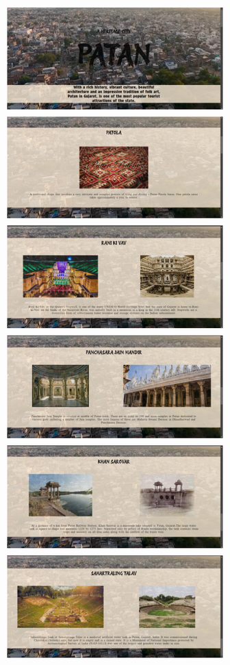 ![photos](<screenshots/Screenshot (148).png>)

![](<screenshots/Screenshot (149).png>)

![](<screenshots/Screenshot (150).png>)

![](<screenshots/Screenshot (151).png>)

![](<screenshots/Screenshot (152).png>)

![](<screenshots/Screenshot (153).png>)

